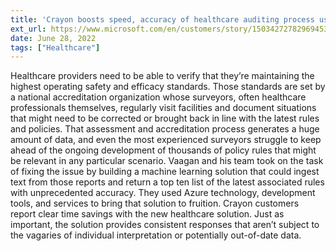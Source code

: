 ```yaml
---
title: 'Crayon boosts speed, accuracy of healthcare auditing process using Azure Machine Learning and PyTorch'
ext_url: https://www.microsoft.com/en/customers/story/1503427278296945327-crayon-partner-professional-services-azure
date: June 28, 2022
tags: ["Healthcare"]
---
```

Healthcare providers need to be able to verify that they’re maintaining the highest operating safety and efficacy standards. Those standards are set by a national accreditation organization whose surveyors, often healthcare professionals themselves, regularly visit facilities and document situations that might need to be corrected or brought back in line with the latest rules and policies. That assessment and accreditation process generates a huge amount of data, and even the most experienced surveyors struggle to keep ahead of the ongoing development of thousands of policy rules that might be relevant in any particular scenario. Vaagan and his team took on the task of fixing the issue by building a machine learning solution that could ingest text from those reports and return a top ten list of the latest associated rules with unprecedented accuracy. They used Azure technology, development tools, and services to bring that solution to fruition. Crayon customers report clear time savings with the new healthcare solution. Just as important, the solution provides consistent responses that aren’t subject to the vagaries of individual interpretation or potentially out-of-date data.